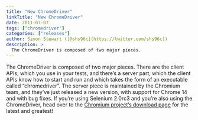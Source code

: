 ```yaml
---
title: "New ChromeDriver"
linkTitle: "New ChromeDriver"
date: 2011-07-07
tags: ["chromedriver"]
categories: ["releases"]
author: Simon Stewart ([@shs96c](https://twitter.com/shs96c))
description: >
  The ChromeDriver is composed of two major pieces.
---
```



The ChromeDriver is composed of two major pieces. There are the client APIs, which you use in your tests, and there’s a server part, which the client APIs know how to start and run and which takes the form of an executable called “chromedriver”. The server piece is maintained by the Chromium team, and they’ve just released a new version, with support for Chrome 14 and with bug fixes. If you’re using Selenium 2.0rc3 and you’re also using the ChromeDriver, head over to the [Chromium project’s download page](http://code.google.com/p/chromium/downloads/list) for the latest and greatest!